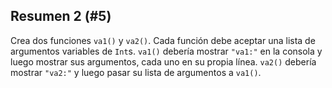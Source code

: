 ## Resumen 2 (#5)

Crea dos funciones `va1()` y `va2()`. Cada función debe aceptar una lista de argumentos variables de `Int`s. `va1()` debería mostrar `"va1:"` en la consola y luego mostrar sus argumentos, cada uno en su propia línea. `va2()` debería mostrar `"va2:"` y luego pasar su lista de argumentos a `va1()`.
